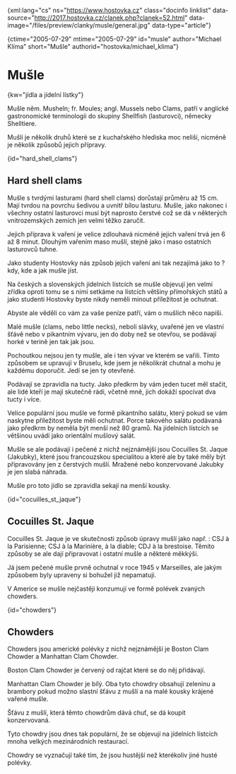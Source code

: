
{xml:lang="cs" ns="https://www.hostovka.cz" class="docinfo linklist" data-source="http://2017.hostovka.cz/clanek.php?clanek=52.html" data-image="/files/preview/clanky/musle/general.jpg" data-type="article"}

{ctime="2005-07-29" mtime="2005-07-29" id="musle" author="Michael Klíma" short="Mušle" authorid="hostovka/michael_klima"}

# Mušle

<!-- generated attribute kw by user_udpatekw.sh on 2020-04-25, do not edit -->

{kw="jídla a jídelní lístky"}

Mušle něm. Musheln; fr. Moules; angl. Mussels nebo Clams, patří v anglické gastronomické terminologii do skupiny Shellfish (lasturovci), německy Shelltiere.

Mušlí je několik druhů které se z kuchařského hlediska moc neliší, nicméně je několik způsobů jejich přípravy.

{id="hard\_shell\_clams"}

## Hard shell clams

Mušle s tvrdými lasturami (hard shell clams) dorůstají průměru až 15 cm. Mají tvrdou na povrchu šedivou a uvnitř bílou lasturu. Mušle, jako nakonec i všechny ostatní lasturovci musí být naprosto čerstvé což se dá v některých vnitrozemských zemích jen velmi těžko zaručit.

Jejich příprava k vaření je velice zdlouhavá nicméně jejich vaření trvá jen 6 až 8 minut. Dlouhým vařením maso mušlí, stejně jako i maso ostatních lasturovců tuhne.

Jako studenty Hostovky nás způsob jejich vaření ani tak nezajímá jako to ? kdy, kde a jak mušle jíst.

Na českých a slovenských jídelních lístcích se mušle objevují jen velmi zřídka oproti tomu se s nimi setkáme na lístcích většiny přímořských států a jako studenti Hostovky byste nikdy neměli minout příležitost je ochutnat.

Abyste ale věděli co vám za vaše peníze patří, vám o mušlích něco napíši.

Malé mušle (clams, nebo little necks), neboli slávky, uvařené jen ve vlastní šťávě nebo v pikantním vývaru, jen do doby než se otevřou, se podávají horké v terině jen tak jak jsou.

Pochoutkou nejsou jen ty mušle, ale i ten vývar ve kterém se vařili. Tímto způsobem se upravují v Bruselu, kde jsem je několikrát chutnal a mohu je každému doporučit. Jedí se jen ty otevřené.

Podávají se zpravidla na tucty. Jako předkrm by vám jeden tucet měl stačit, ale lidé kteří je mají skutečně rádi, včetně mně, jich dokáží spocívat dva tucty i více.

Velice populární jsou mušle ve formě pikantního salátu, který pokud se vám naskytne příležitost byste měli ochutnat. Porce takového salátu podávaná jako předkrm by neměla být menší než 80 gramů. Na jídelních lístcích se většinou uvádí jako orientální mušlový salát.

Mušle se ale podávají i pečené z nichž nejznámější jsou Cocuilles St. Jaque (Jakubky), které jsou francouzskou specialitou a které ale by také měly být připravovány jen z čerstvých mušlí. Mražené nebo konzervované Jakubky je jen slabá náhrada.

Mušle pro toto jídlo se zpravidla sekají na menší kousky.

{id="cocuilles\_st\_jaque"}

## Cocuilles St. Jaque

Cocuilles St. Jaque je ve skutečnosti způsob úpravy mušlí jako např. : CSJ à la Parisienne; CSJ à la Marinière, à la diable; CDJ à la brestoise. Těmito způsoby se ale dají připravovat i ostatní mušle a některé měkkýši.

Já jsem pečené mušle prvně ochutnal v roce 1945 v Marseilles, ale jakým způsobem byly upraveny si bohužel již nepamatuji.

V Americe se mušle nejčastěji konzumují ve formě polévek zvaných chowders.

{id="chowders"}

## Chowders

Chowders jsou americké polévky z nichž nejznámější je Boston Clam Chowder a Manhattan Clam Chowder.

Boston Clam Chowder je červený od rajčat které se do něj přidávají.

Manhattan Clam Chowder je bílý. Oba tyto chowdry obsahují zeleninu a brambory pokud možno slastní šťávu z mušlí a na malé kousky krájené vařené mušle.

Šťávu z mušlí, která těmto chowdrům dává chuť, se dá koupit konzervovaná.

Tyto chowdry jsou dnes tak populární, že se objevují na jídelních lístcích mnoha velkých mezinárodních restaurací.

Chowdry se vyznačují také tím, že jsou hustější než kterékoliv jiné husté polévky.

